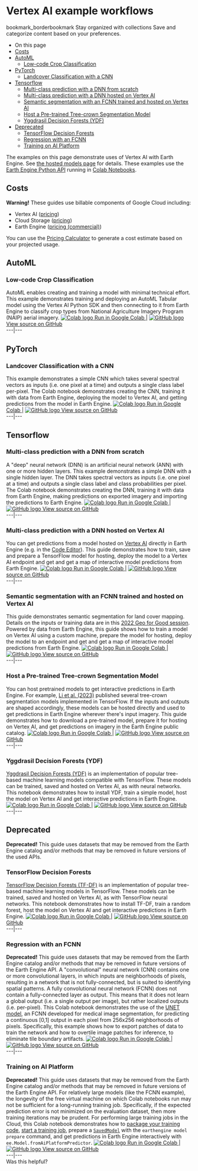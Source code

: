  
#  Vertex AI example workflows
bookmark_borderbookmark Stay organized with collections  Save and categorize content based on your preferences.
  * On this page
  * [Costs](https://developers.google.com/earth-engine/guides/ml_examples#costs)
  * [AutoML](https://developers.google.com/earth-engine/guides/ml_examples#automl)
    * [Low-code Crop Classification](https://developers.google.com/earth-engine/guides/ml_examples#low-code-crop-classification)
  * [PyTorch](https://developers.google.com/earth-engine/guides/ml_examples#pytorch)
    * [Landcover Classification with a CNN](https://developers.google.com/earth-engine/guides/ml_examples#landcover-classification-with-a-cnn)
  * [Tensorflow](https://developers.google.com/earth-engine/guides/ml_examples#tensorflow)
    * [Multi-class prediction with a DNN from scratch](https://developers.google.com/earth-engine/guides/ml_examples#multi-class-prediction-with-a-dnn-from-scratch)
    * [Multi-class prediction with a DNN hosted on Vertex AI](https://developers.google.com/earth-engine/guides/ml_examples#multi-class-prediction-with-a-dnn-hosted-on-vertex-ai)
    * [Semantic segmentation with an FCNN trained and hosted on Vertex AI](https://developers.google.com/earth-engine/guides/ml_examples#semantic-segmentation-with-an-fcnn-trained-and-hosted-on-vertex-ai)
    * [Host a Pre-trained Tree-crown Segmentation Model](https://developers.google.com/earth-engine/guides/ml_examples#host-a-pre-trained-tree-crown-segmentation-model)
    * [Yggdrasil Decision Forests (YDF)](https://developers.google.com/earth-engine/guides/ml_examples#yggdrasil-decision-forests-ydf)
  * [Deprecated](https://developers.google.com/earth-engine/guides/ml_examples#deprecated)
    * [TensorFlow Decision Forests](https://developers.google.com/earth-engine/guides/ml_examples#tensorflow-decision-forests)
    * [Regression with an FCNN](https://developers.google.com/earth-engine/guides/ml_examples#regression-with-an-fcnn)
    * [Training on AI Platform](https://developers.google.com/earth-engine/guides/ml_examples#training-on-ai-platform)


The examples on this page demonstrate uses of Vertex AI with Earth Engine. See [the hosted models page](https://developers.google.com/earth-engine/guides/tensorflow-vertex) for details. These examples use the [Earth Engine Python API](https://developers.google.com/earth-engine/guides/python_install) running in [Colab Notebooks](https://colab.research.google.com/). 
## Costs
**Warning!** These guides use billable components of Google Cloud including: 
  * Vertex AI ([pricing](https://cloud.google.com/vertex-ai/pricing))
  * Cloud Storage ([pricing](https://cloud.google.com/storage/pricing))
  * Earth Engine ([pricing (commercial)](https://earthengine.google.com/commercial))


You can use the [Pricing Calculator](https://cloud.google.com/products/calculator) to generate a cost estimate based on your projected usage.
## AutoML
### Low-code Crop Classification
AutoML enables creating and training a model with minimal technical effort. This example demonstrates training and deploying an AutoML Tabular model using the Vertex AI Python SDK and then connecting to it from Earth Engine to classify crop types from National Agriculture Imagery Program (NAIP) aerial imagery. 
[ ![Colab logo](https://developers.google.com/static/earth-engine/images/colab_logo_32px.png) Run in Google Colab ](https://colab.research.google.com/github/google/earthengine-community/blob/master/guides/linked/Earth_Engine_AutoML_Vertex_AI.ipynb) |  [ ![GitHub logo](https://developers.google.com/static/earth-engine/images/GitHub-Mark-32px.png) View source on GitHub ](https://github.com/google/earthengine-community/blob/master/guides/linked/Earth_Engine_AutoML_Vertex_AI.ipynb)  
---|---  
## PyTorch
### Landcover Classification with a CNN
This example demonstrates a simple CNN which takes several spectral vectors as inputs (i.e. one pixel at a time) and outputs a single class label per-pixel. The Colab notebook demonstrates creating the CNN, training it with data from Earth Engine, deploying the model to Vertex AI, and getting predictions from the model in Earth Engine. 
[ ![Colab logo](https://developers.google.com/static/earth-engine/images/colab_logo_32px.png) Run in Google Colab ](https://colab.research.google.com/github/google/earthengine-community/blob/master/guides/linked/Earth_Engine_PyTorch_Vertex_AI.ipynb) |  [ ![GitHub logo](https://developers.google.com/static/earth-engine/images/GitHub-Mark-32px.png) View source on GitHub ](https://github.com/google/earthengine-community/blob/master/guides/linked/Earth_Engine_PyTorch_Vertex_AI.ipynb)  
---|---  
## Tensorflow
### Multi-class prediction with a DNN from scratch
A "deep" neural network (DNN) is an artificial neural network (ANN) with one or more hidden layers. This example demonstrates a simple DNN with a single hidden layer. The DNN takes spectral vectors as inputs (i.e. one pixel at a time) and outputs a single class label and class probabilities per pixel. The Colab notebook demonstrates creating the DNN, training it with data from Earth Engine, making predictions on exported imagery and importing the predictions to Earth Engine. 
[ ![Colab logo](https://developers.google.com/static/earth-engine/images/colab_logo_32px.png) Run in Google Colab ](https://colab.research.google.com/github/google/earthengine-community/blob/master/guides/linked/Earth_Engine_TensorFlow_DNN_from_scratch.ipynb) |  [ ![GitHub logo](https://developers.google.com/static/earth-engine/images/GitHub-Mark-32px.png) View source on GitHub ](https://github.com/google/earthengine-community/blob/master/guides/linked/Earth_Engine_TensorFlow_DNN_from_scratch.ipynb)  
---|---  
### Multi-class prediction with a DNN hosted on Vertex AI
You can get predictions from a model hosted on [Vertex AI](https://cloud.google.com/vertex-ai) directly in Earth Engine (e.g. in the [Code Editor](https://developers.google.com/earth-engine/guides/playground)). This guide demonstrates how to train, save and prepare a TensorFlow model for hosting, deploy the model to a Vertex AI endpoint and get and get a map of interactive model predictions from Earth Engine. 
[ ![Colab logo](https://developers.google.com/static/earth-engine/images/colab_logo_32px.png) Run in Google Colab ](https://colab.research.google.com/github/google/earthengine-community/blob/master/guides/linked/Earth_Engine_TensorFlow_Vertex_AI.ipynb) |  [ ![GitHub logo](https://developers.google.com/static/earth-engine/images/GitHub-Mark-32px.png) View source on GitHub ](https://github.com/google/earthengine-community/blob/master/guides/linked/Earth_Engine_TensorFlow_Vertex_AI.ipynb)  
---|---  
### Semantic segmentation with an FCNN trained and hosted on Vertex AI
This guide demonstrates semantic segmentation for land cover mapping. Details on the inputs or training data are in this [2022 Geo for Good session](https://earthoutreachonair.withgoogle.com/events/geoforgood22?talk=day1-trackthree-talk2). Powered by data from Earth Engine, this guide shows how to train a model on Vertex AI using a custom machine, prepare the model for hosting, deploy the model to an endpoint and get and get a map of interactive model predictions from Earth Engine. 
[ ![Colab logo](https://developers.google.com/static/earth-engine/images/colab_logo_32px.png) Run in Google Colab ](https://colab.research.google.com/github/google/earthengine-community/blob/master/guides/linked/Earth_Engine_Vertex_AI_training_demo.ipynb) |  [ ![GitHub logo](https://developers.google.com/static/earth-engine/images/GitHub-Mark-32px.png) View source on GitHub ](https://github.com/google/earthengine-community/blob/master/guides/linked/Earth_Engine_Vertex_AI_training_demo.ipynb)  
---|---  
### Host a Pre-trained Tree-crown Segmentation Model
You can host pretrained models to get interactive predictions in Earth Engine. For example, [Li et al. (2023)](https://doi.org/10.1093/pnasnexus/pgad076) published several tree-crown segmentation models implemented in TensorFlow. If the inputs and outputs are shaped accordingly, these models can be hosted directly and used to get predictions in Earth Engine wherever there's input imagery. This guide demonstrates how to download a pre-trained model, prepare it for hosting on Vertex AI, and get predictions on imagery in the Earth Engine public catalog. 
[ ![Colab logo](https://developers.google.com/static/earth-engine/images/colab_logo_32px.png) Run in Google Colab ](https://colab.research.google.com/github/google/earthengine-community/blob/master/guides/linked/Earth_Engine_TensorFlow_tree_counting_model.ipynb) |  [ ![GitHub logo](https://developers.google.com/static/earth-engine/images/GitHub-Mark-32px.png) View source on GitHub ](https://github.com/google/earthengine-community/blob/master/guides/linked/Earth_Engine_TensorFlow_tree_counting_model.ipynb)  
---|---  
### Yggdrasil Decision Forests (YDF)
[Yggdrasil Decision Forests (YDF)](https://ydf.readthedocs.io/en/latest/) is an implementation of popular tree-based machine learning models compatible with TensorFlow. These models can be trained, saved and hosted on Vertex AI, as with neural networks. This notebook demonstrates how to install YDF, train a simple model, host the model on Vertex AI and get interactive predictions in Earth Engine. 
[ ![Colab logo](https://developers.google.com/static/earth-engine/images/colab_logo_32px.png) Run in Google Colab ](https://colab.research.google.com/github/google/earthengine-community/blob/master/guides/linked/Yggdrasil_decision_forests_earthengine_vertex_ai.ipynb) |  [ ![GitHub logo](https://developers.google.com/static/earth-engine/images/GitHub-Mark-32px.png) View source on GitHub ](https://github.com/google/earthengine-community/blob/master/guides/linked/Yggdrasil_decision_forests_earthengine_vertex_ai.ipynb)  
---|---  
## Deprecated
**Deprecated!** This guide uses datasets that may be removed from the Earth Engine catalog and/or methods that may be removed in future versions of the used APIs. 
### TensorFlow Decision Forests
[TensorFlow Decision Forests (TF-DF)](https://www.tensorflow.org/decision_forests) is an implementation of popular tree-based machine learning models in TensorFlow. These models can be trained, saved and hosted on Vertex AI, as with TensorFlow neural networks. This notebook demonstrates how to install TF-DF, train a random forest, host the model on Vertex AI and get interactive predictions in Earth Engine. 
[ ![Colab logo](https://developers.google.com/static/earth-engine/images/colab_logo_32px.png) Run in Google Colab ](https://colab.research.google.com/github/google/earthengine-community/blob/master/guides/linked/Earth_Engine_TensorFlow_Decision_Forests.ipynb) |  [ ![GitHub logo](https://developers.google.com/static/earth-engine/images/GitHub-Mark-32px.png) View source on GitHub ](https://github.com/google/earthengine-community/blob/master/guides/linked/Earth_Engine_TensorFlow_Decision_Forests.ipynb)  
---|---  
### Regression with an FCNN
**Deprecated!** This guide uses datasets that may be removed from the Earth Engine catalog and/or methods that may be removed in future versions of the Earth Engine API.
A "convolutional" neural network (CNN) contains one or more convolutional layers, in which inputs are neighborhoods of pixels, resulting in a network that is not fully-connected, but is suited to identifying spatial patterns. A fully convolutional neural network (FCNN) does not contain a fully-connected layer as output. This means that it does not learn a global output (i.e. a single output per image), but rather localized outputs (i.e. per-pixel).
This Colab notebook demonstrates the use of the [UNET model](https://arxiv.org/abs/1505.04597), an FCNN developed for medical image segmentation, for predicting a continuous [0,1] output in each pixel from 256x256 neighborhoods of pixels. Specifically, this example shows how to export patches of data to train the network and how to overtile image patches for inference, to eliminate tile boundary artifacts. 
[ ![Colab logo](https://developers.google.com/static/earth-engine/images/colab_logo_32px.png) Run in Google Colab ](https://colab.research.google.com/github/google/earthengine-community/blob/master/guides/linked/UNET_regression_demo.ipynb) |  [ ![GitHub logo](https://developers.google.com/static/earth-engine/images/GitHub-Mark-32px.png) View source on GitHub ](https://github.com/google/earthengine-community/blob/master/guides/linked/UNET_regression_demo.ipynb)  
---|---  
### Training on AI Platform
**Deprecated!** This guide uses datasets that may be removed from the Earth Engine catalog and/or methods that may be removed in future versions of the Earth Engine API.
For relatively large models (like the FCNN example), the longevity of the free virtual machine on which Colab notebooks run may not be sufficient for a long-running training job. Specifically, if the expected prediction error is not minimized on the evaluation dataset, then more training iterations may be prudent. For performing large training jobs in the Cloud, this Colab notebook demonstrates how to [package your training code](https://cloud.google.com/ml-engine/docs/packaging-trainer), [start a training job](https://cloud.google.com/ml-engine/docs/training-jobs), prepare a [`SavedModel`](https://cloud.google.com/ml-engine/docs/tensorflow/exporting-for-prediction) with the `earthengine model prepare` command, and get predictions in Earth Engine interactively with `ee.Model.fromAiPlatformPredictor`. 
[ ![Colab logo](https://developers.google.com/static/earth-engine/images/colab_logo_32px.png) Run in Google Colab ](https://colab.research.google.com/github/google/earthengine-community/blob/master/guides/linked/AI_platform_demo.ipynb) |  [ ![GitHub logo](https://developers.google.com/static/earth-engine/images/GitHub-Mark-32px.png) View source on GitHub ](https://github.com/google/earthengine-community/blob/master/guides/linked/AI_platform_demo.ipynb)  
---|---  
Was this helpful?
